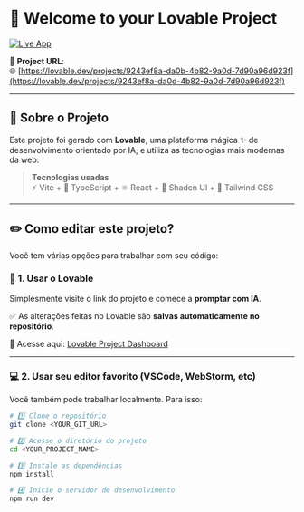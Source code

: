 # 🌟 Welcome to your **Lovable** Project

[![Live App](https://img.shields.io/badge/🚀%20Launch%20App-Visit-blue?style=for-the-badge)](https://lovable.dev/projects/9243ef8a-da0b-4b82-9a0d-7d90a96d923f)

🔗 **Project URL**:  
🌐 [https://lovable.dev/projects/9243ef8a-da0b-4b82-9a0d-7d90a96d923f](https://lovable.dev/projects/9243ef8a-da0d-4b82-9a0d-7d90a96d923f)

---

## 🧠 Sobre o Projeto

Este projeto foi gerado com **Lovable**, uma plataforma mágica ✨ de desenvolvimento orientado por IA, e utiliza as tecnologias mais modernas da web:

> **Tecnologias usadas**  
⚡ Vite + 🧠 TypeScript + ⚛️ React + 🧩 Shadcn UI + 🎨 Tailwind CSS


---

## ✏️ Como editar este projeto?

Você tem várias opções para trabalhar com seu código:

### 🔹 **1. Usar o Lovable**

Simplesmente visite o link do projeto e comece a **promptar com IA**.

✅ As alterações feitas no Lovable são **salvas automaticamente no repositório**.

📍 Acesse aqui: [Lovable Project Dashboard](https://lovable.dev/projects/9243ef8a-da0d-4b82-9a0d-7d90a96d923f)

---

### 💻 **2. Usar seu editor favorito (VSCode, WebStorm, etc)**

Você também pode trabalhar localmente. Para isso:

```bash
# 1️⃣ Clone o repositório
git clone <YOUR_GIT_URL>

# 2️⃣ Acesse o diretório do projeto
cd <YOUR_PROJECT_NAME>

# 3️⃣ Instale as dependências
npm install

# 4️⃣ Inicie o servidor de desenvolvimento
npm run dev
